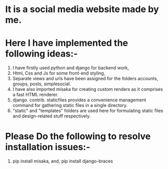 # It is a social media website made by me.

# Here I have implemented the following ideas:-

1. I have firstly used python and django for backend work,
2. Html, Css and Js for some front-end styling,
4. Separate views and urls have been assigned for the folders
   accounts, groups, posts, simplesocial.
5. I have also imported misaka for creating custom renders as it comprises a fast HTML renderer.
6. django. contrib. staticfiles provides a convenience management command for gathering static files in a single directory.
7. "static" and "templates" folders are used here for formulating static files and design-related stuff respectively.

# Please Do the following to resolve installation issues:-
1. pip install misaka, 
and,  pip install django-braces








